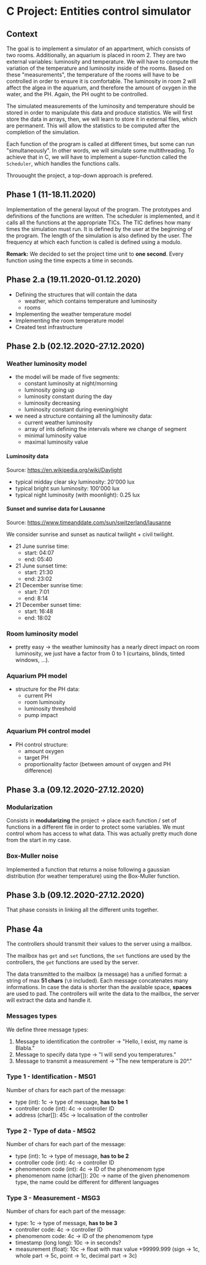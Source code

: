 # C Project: Entities control simulator

## Context

The goal is to implement a simulator of an appartment, which consists of two rooms. Additionally, an aquarium is placed in room 2. They are two external variables: luminosity and temperature. We will have to compute the variation of the temperature and luminosity inside of the rooms. Based on these "measurements", the temperature of the rooms will have to be controlled in order to ensure it is comfortable. The luminosity in room 2 will affect the algea in the aquarium, and therefore the amount of oxygen in the water, and the PH. Again, the PH ought to be controlled.

The simulated measurements of the luminosity and temperature should be stored in order to manipulate this data and produce statistics. We will first store the data in arrays, then, we will learn to store it in external files, which are permanent. This will allow the statistics to be computed after the completion of the simulation.

Each function of the program is called at different times, but some can run "simultaneously". In other words, we will simulate some multithreading. To achieve that in C, we will have to implement a super-function called the `Scheduler`, which handles the functions calls.

Throuought the project, a top-down approach is prefered.

## Phase 1 (11-18.11.2020)

Implementation of the general layout of the program. The prototypes and definitions of the functions are written. The scheduler is implemented, and it calls all the functions at the appropriate TICs. The TIC defines how many times the simulation must run. It is defined by the user at the beginning of the program. The length of the simulation is also defined by the user. The frequency at which each function is called is defined using a modulo.

__Remark:__ We decided to set the project time unit to **one second**. Every function using the time expects a time in seconds.

## Phase 2.a (19.11.2020-01.12.2020)

- Defining the structures that will contain the data
    - weather, which contains temperature and luminosity
    - rooms
- Implementing the weather temperature model
- Implementing the room temperature model
- Created test infrastructure

## Phase 2.b (02.12.2020-27.12.2020)

### Weather luminosity model

- the model will be made of five segments:
    - constant luminosity at night/morning
    - luminosity going up
    - luminosity constant during the day
    - luminosity decreasing
    - luminosity constant during evening/night
- we need a structure containing all the luminosity data:
    - current weather luminosity
    - array of ints defining the intervals where we change of segment
    - minimal luminosity value
    - maximal luminosity value

#### Luminosity data 

Source: https://en.wikipedia.org/wiki/Daylight

- typical midday clear sky luminosity: 20'000 lux
- typical bright sun luminosity: 100'000 lux
- typical night luminosity (with moonlight): 0.25 lux

#### Sunset and sunrise data for Lausanne

Source: https://www.timeanddate.com/sun/switzerland/lausanne

We consider sunrise and sunset as nautical twilight + civil twilight. 

- 21 June sunrise time:
    - start: 04:07
    - end: 05:40
- 21 June sunset time:
    - start: 21:30
    - end: 23:02
- 21 December sunrise time:
    - start: 7:01
    - end: 8:14
- 21 December sunset time:
    - start: 16:48
    - end: 18:02

### Room luminosity model

- pretty easy -> the weather luminosity has a nearly direct impact on room luminosity, we just have a factor from 0 to 1 (curtains, blinds, tinted windows, ...).


### Aquarium PH model

- structure for the PH data:
    - current PH
    - room luminosity
    - luminosity threshold
    - pump impact

### Aquarium PH control model

- PH control structure:
    - amount oxygen
    - target PH
    - proportionality factor (between amount of oxygen and PH difference)

## Phase 3.a (09.12.2020-27.12.2020)

### Modularization
Consists in **modularizing** the project -> place each function / set of functions in a different file in order to protect some variables. We must control whom has access to what data. This was actually pretty much done from the start in my case.

### Box-Muller noise
Implemented a function that returns a noise following a gaussian distribution (for weather temperature) using the Box-Muller function.

## Phase 3.b (09.12.2020-27.12.2020)

That phase consists in linking all the different units together.

## Phase 4a

The controllers should transmit their values to the server using a mailbox.

The mailbox has `get` and `set` functions, the `set` functions are used by the controllers, the `get` functions are used by the server.

The data transmitted to the mailbox (a message) has a unified format: a string of max __51 chars__ (`\0` included). Each message concatenates many informations. In case the data is shorter than the available space, __spaces__ are used to pad. The controllers will write the data to the mailbox, the server will extract the data and handle it.

### Messages types

We define three message types:
1. Message to identification the controller -> "Hello, I exist, my name is Blabla."
2. Message to specify data type -> "I will send you temperatures."
3. Message to transmit a measurement -> "The new temperature is 20°."

### Type 1 - Identification - MSG1

Number of chars for each part of the message:

- type (int): 1c -> type of message, __has to be 1__
- controller code (int): 4c -> controller ID
- address (char[]): 45c -> localisation of the controller

### Type 2 - Type of data - MSG2

Number of chars for each part of the message:

- type (int): 1c -> type of message, __has to be 2__
- controller code (int): 4c -> controller ID
- phenomenom code (int): 4c -> ID of the phenomenom type
- phenomenom name (char[]): 20c -> name of the given phenomenom type, the name could be different for different languages

### Type 3 - Measurement - MSG3

Number of chars for each part of the message:

- type: 1c -> type of message, __has to be 3__
- controller code: 4c -> controller ID
- phenomenom code: 4c -> ID of the phenomenom type
- timestamp (long long): 10c -> in seconds?
- measurement (float): 10c -> float with max value +99999.999 (sign -> 1c, whole part -> 5c, point -> 1c, decimal part -> 3c)

